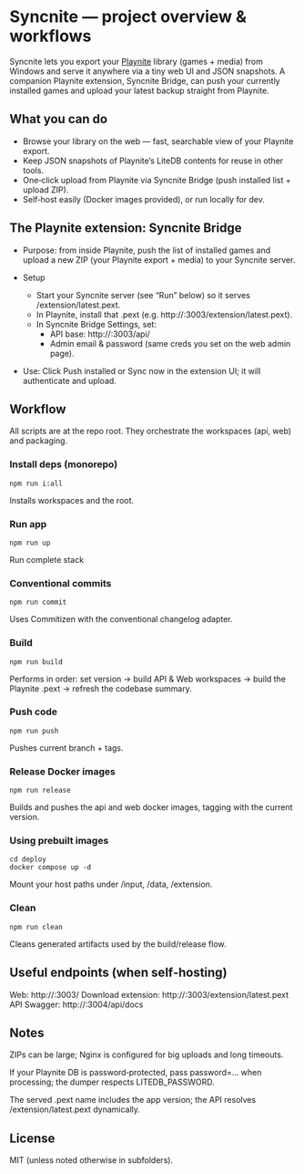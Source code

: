 # Syncnite — project overview & workflows

Syncnite lets you export your [Playnite](https://playnite.link) library (games + media) from Windows and serve it anywhere via a tiny web UI and JSON snapshots. A companion Playnite extension, Syncnite Bridge, can push your currently installed games and upload your latest backup straight from Playnite.

## What you can do

- Browse your library on the web — fast, searchable view of your Playnite export.
- Keep JSON snapshots of Playnite’s LiteDB contents for reuse in other tools.
- One‑click upload from Playnite via Syncnite Bridge (push installed list + upload ZIP).
- Self‑host easily (Docker images provided), or run locally for dev.

## The Playnite extension: Syncnite Bridge

- Purpose: from inside Playnite, push the list of installed games and upload a new ZIP (your Playnite export + media) to your Syncnite server.

- Setup
  - Start your Syncnite server (see “Run” below) so it serves /extension/latest.pext.
  - In Playnite, install that .pext (e.g. http://<server>:3003/extension/latest.pext).
  - In Syncnite Bridge Settings, set:
    - API base: http://<server>:3003/api/
    - Admin email & password (same creds you set on the web admin page).
- Use: Click Push installed or Sync now in the extension UI; it will authenticate and upload.

## Workflow

All scripts are at the repo root. They orchestrate the workspaces (api, web) and packaging.

### Install deps (monorepo)
```
npm run i:all
```
Installs workspaces and the root.

### Run app
```
npm run up
```
Run complete stack

### Conventional commits
```
npm run commit
```
Uses Commitizen with the conventional changelog adapter.

### Build 
```
npm run build
```
Performs in order: set version → build API & Web workspaces → build the Playnite .pext → refresh the codebase summary.

### Push code
```
npm run push
```
Pushes current branch + tags.

### Release Docker images
```
npm run release
```
Builds and pushes the api and web docker images, tagging with the current version.

### Using prebuilt images
```
cd deploy
docker compose up -d
```
Mount your host paths under /input, /data, /extension.

### Clean
```
npm run clean
```
Cleans generated artifacts used by the build/release flow.

## Useful endpoints (when self‑hosting)

Web: http://<host>:3003/
Download extension: http://<host>:3003/extension/latest.pext
API Swagger: http://<host>:3004/api/docs

## Notes

ZIPs can be large; Nginx is configured for big uploads and long timeouts.

If your Playnite DB is password‑protected, pass password=... when processing; the dumper respects LITEDB_PASSWORD.

The served .pext name includes the app version; the API resolves /extension/latest.pext dynamically.

## License

MIT (unless noted otherwise in subfolders).